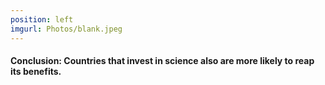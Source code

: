 ```yaml
---
position: left
imgurl: Photos/blank.jpeg
---
```

  
#### Conclusion: Countries that invest in science also are more likely to reap its benefits. 